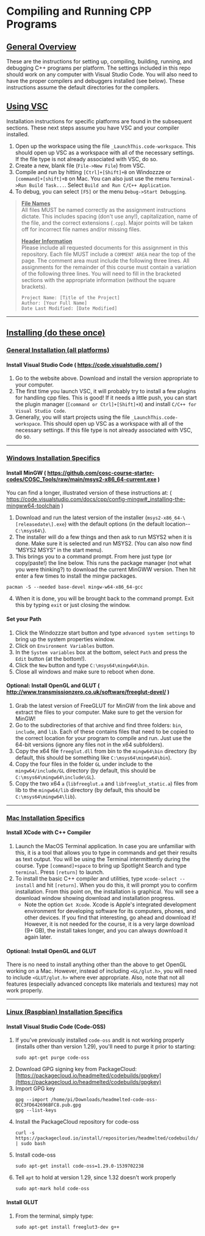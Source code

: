 

# Compiling and Running CPP Programs

## <u>**General Overview**</u>
These are the instructions for setting up, compiling, building, running, and debugging C++ programs per platform. The settings included in this repo should work on any computer with Visual Studio Code. You will also need to have the proper compilers and debuggers installed (see below). These instructions assume the default directories for the compilers.


## <u>**Using VSC**</u>
Installation instructions for specific platforms are found in the subsequent sections. These next steps assume you have VSC and your compiler installed.

1. Open up the workspace using the file `_LaunchThis.code-workspace`. This should open up VSC as a workspace with all of the necessary settings. If the file type is not already associated with VSC, do so.
1. Create a new, blank file (`File->New File`) from VSC. 
1. Compile and run by hitting `[Ctrl]+[Shift]+B` on Windozzze or `[command]+[shift]+B` on Mac. You can also just use the menu `Terminal->Run Build Task...`. Select `Build and Run C/C++ Application`.
1. To debug, you can select `[F5]` or the menu `Debug->Start Debugging`.

> <b><u>File Names</u></b><br>
> All files MUST be named correctly as the assignment instructions dictate. This includes spacing (don't use any!), capitalization, name of the file, and the correct extensions (`.cpp`). Major points will be taken off for incorrect file names and/or missing files. 
>
> <b><u>Header Information</u></b><br>
> Please include all requested documents for this assignment in this repository. Each file MUST include a `COMMENT AREA` near the top of the page. The comment area must include the following three lines. All assignments for the remainder of this course must contain a variation of the following three lines. You will need to fill in the bracketed sections with the appropriate information (without the square brackets).
> ```
> Project Name: [Title of the Project]
> Author: [Your Full Name]
> Date Last Modified: [Date Modified]
> ```

---

## <u>**Installing (do these once)**</u>
### <u>General Installation (all platforms)</u>
#### Install Visual Studio Code ( https://code.visualstudio.com/ )
1. Go to the website above. Download and install the version appropriate to your computer.
1. The first time you launch VSC, it will probably try to install a few plugins for handling cpp files. This is good! If it needs a little push, you can start the plugin manager (`[command or Ctrl]+[Shift]+X`) and install `C/C++ for Visual Studio Code`.
1. Generally, you will start projects using the file `_LaunchThis.code-workspace`. This should open up VSC as a workspace with all of the necessary settings. If this file type is not already associated with VSC, do so.

---

### <u>Windows Installation Specifics</u>
#### Install MinGW ( https://github.com/cosc-course-starter-codes/COSC_Tools/raw/main/msys2-x86_64-current.exe )

You can find a longer, illustrated version of these instructions at: ( https://code.visualstudio.com/docs/cpp/config-mingw#_installing-the-mingww64-toolchain )
1.  Download and run the latest version of the installer (`msys2-x86_64-\[releasedate\].exe`) with the default options (in the default location--`C:\msys64\`).
2.	The installer will do a few things and then ask to run MSYS2 when it is done. Make sure it is selected and run MSYS2. (You can also now find “MSYS2 MSYS” in the start menu).
3.	This brings you to a command prompt. From here just type (or copy/paste!) the line below. This runs the package manager (not what you were thinking?) to download the current MinGWW version. Then hit enter a few times to install the mingw packages.
```{bash}
pacman -S --needed base-devel mingw-w64-x86_64-gcc
```
4.	When it is done, you will be brought back to the command prompt. Exit this by typing `exit` or just closing the window.

#### Set your Path
1. Click the Windozzze start button and type `advanced system settings` to bring up the system properties window.
1. Click on `Environment Variables` button.
1. In the `System variables` box at the bottom, select `Path` and press the `Edit` button (at the bottom!).
1. Click the `New` button and type `C:\msys64\mingw64\bin`.
1. Close all windows and make sure to reboot when done.

#### Optional: Install OpenGL and GLUT ( http://www.transmissionzero.co.uk/software/freeglut-devel/ )
1. Grab the latest version of FreeGLUT for MinGW from the link above and extract the files to your computer. Make sure to get the version for MinGW!
1. Go to the subdirectories of that archive and find three folders: `bin`, `include`, and `lib`. Each of these contains files that need to be copied to the correct location for your program to compile and run. Just use the 64-bit versions (ignore any files not in the x64 subfolders).
1. Copy the x64 file `freeglut.dll` from bin to the `mingw64\bin` directory (by default, this should be something like `C:\msys64\mingw64\bin`).
1. Copy the four files in the folder `GL` under include to the `mingw64/include/GL` directory (by default, this should be `C:\msys64\mingw64\include\GL`).
1. Copy the two x64 `a` (`libfreeglut.a` and `libfreeglut_static.a`) files from lib to the `mingw64/lib` directory (by default, this should be `C:\msys64\mingw64\lib`).

---

### <u>Mac Installation Specifics</u>

#### Install XCode with C++ Compiler

1. Launch the MacOS Terminal application. In case you are unfamiliar with this, it is a tool that allows you to type in commands and get their results as text output. You will be using the Terminal intermittently during the course. Type `[command]+space` to bring up Spotlight Search and type `terminal`. Press `[return]` to launch.
1. To install the basic C++ compiler and utilities, type `xcode-select --install` and hit `[return]`.  When you do this, it will prompt you to confirm installation. From this point on, the installation is graphical. You will see a download window showing download and installation progress.
   * Note the option `Get Xcode`. Xcode is Apple's integrated development environment for developing software for its computers, phones, and other devices. If you find that interesting, go ahead and download it! However, it is not needed for the course, it is a very large download (9+ GB), the install takes longer, and you can always download it again later.

#### Optional: Install OpenGL and GLUT
There is no need to install anything other than the above to get OpenGL working on a Mac. However, instead of including `<GL/glut.h>`, you will need to include `<GLUT/glut.h>` where ever appropriate. Also, note that not all features (especially advanced concepts like materials and textures) may not work properly.

---

### <u>Linux (Raspbian) Installation Specifics</u>

#### Install Visual Studio Code (Code-OSS)
1. If you've previously installed `code-oss` andit is not working properly (installs other than version 1.29), you'll need to purge it prior to starting:
    ```{bash}
    sudo apt-get purge code-oss
    ```
1. Download GPG signing key from PackageCloud: [https://packagecloud.io/headmelted/codebuilds/gpgkey](https://packagecloud.io/headmelted/codebuilds/gpgkey)
1. Import GPG key
    ```{bash}
    gpg --import /home/pi/Downloads/headmelted-code-oss-0CC3FD642696BFC8.pub.gpg
    gpg --list-keys
     ```
1. Install the PackageCloud repository for code-oss
    ```{bash}
    curl -s https://packagecloud.io/install/repositories/headmelted/codebuilds/script.deb.sh | sudo bash
    ```
1. Install code-oss
    ```{bash}
    sudo apt-get install code-oss=1.29.0-1539702238
    ```
1. Tell `apt` to hold at version 1.29, since 1.32 doesn't work properly
    ```{bash}
    sudo apt-mark hold code-oss
    ```

#### Install GLUT
1. From the terminal, simply type:
    ```{bash}
    sudo apt-get install freeglut3-dev g++
    ```

